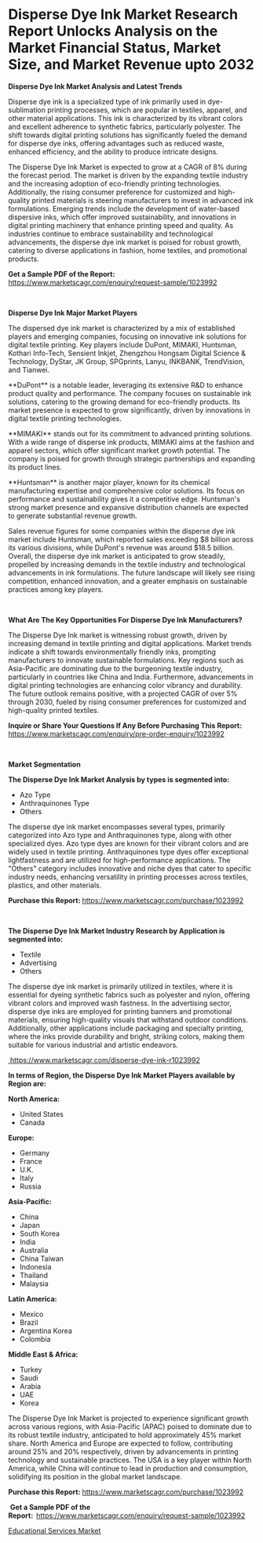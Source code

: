 <p><h1>Disperse Dye Ink Market Research Report Unlocks Analysis on the Market Financial Status, Market Size, and Market Revenue upto 2032</h1></p><p><strong>Disperse Dye Ink Market Analysis and Latest Trends</strong></p>
<p><p>Disperse dye ink is a specialized type of ink primarily used in dye-sublimation printing processes, which are popular in textiles, apparel, and other material applications. This ink is characterized by its vibrant colors and excellent adherence to synthetic fabrics, particularly polyester. The shift towards digital printing solutions has significantly fueled the demand for disperse dye inks, offering advantages such as reduced waste, enhanced efficiency, and the ability to produce intricate designs.</p><p>The Disperse Dye Ink Market is expected to grow at a CAGR of 8% during the forecast period. The market is driven by the expanding textile industry and the increasing adoption of eco-friendly printing technologies. Additionally, the rising consumer preference for customized and high-quality printed materials is steering manufacturers to invest in advanced ink formulations. Emerging trends include the development of water-based dispersive inks, which offer improved sustainability, and innovations in digital printing machinery that enhance printing speed and quality. As industries continue to embrace sustainability and technological advancements, the disperse dye ink market is poised for robust growth, catering to diverse applications in fashion, home textiles, and promotional products.</p></p>
<p><strong>Get a Sample PDF of the Report:&nbsp;</strong> <a href="https://www.marketscagr.com/enquiry/request-sample/1023992?utm_campaign=3117&utm_medium=2&utm_source=Github&utm_content=ia&utm_term=06032025&utm_id=disperse-dye-ink">https://www.marketscagr.com/enquiry/request-sample/1023992</a></p>
<p>&nbsp;</p>
<p><strong>Disperse Dye Ink Major Market Players</strong></p>
<p><p>The dispersed dye ink market is characterized by a mix of established players and emerging companies, focusing on innovative ink solutions for digital textile printing. Key players include DuPont, MIMAKI, Huntsman, Kothari Info-Tech, Sensient Inkjet, Zhengzhou Hongsam Digital Science & Technology, DyStar, JK Group, SPGprints, Lanyu, INKBANK, TrendVision, and Tianwei.</p><p>**DuPont** is a notable leader, leveraging its extensive R&D to enhance product quality and performance. The company focuses on sustainable ink solutions, catering to the growing demand for eco-friendly products. Its market presence is expected to grow significantly, driven by innovations in digital textile printing technologies.</p><p>**MIMAKI** stands out for its commitment to advanced printing solutions. With a wide range of disperse ink products, MIMAKI aims at the fashion and apparel sectors, which offer significant market growth potential. The company is poised for growth through strategic partnerships and expanding its product lines.</p><p>**Huntsman** is another major player, known for its chemical manufacturing expertise and comprehensive color solutions. Its focus on performance and sustainability gives it a competitive edge. Huntsman's strong market presence and expansive distribution channels are expected to generate substantial revenue growth.</p><p>Sales revenue figures for some companies within the disperse dye ink market include Huntsman, which reported sales exceeding $8 billion across its various divisions, while DuPont's revenue was around $18.5 billion. Overall, the disperse dye ink market is anticipated to grow steadily, propelled by increasing demands in the textile industry and technological advancements in ink formulations. The future landscape will likely see rising competition, enhanced innovation, and a greater emphasis on sustainable practices among key players.</p></p>
<p>&nbsp;</p>
<p><strong>What Are The Key Opportunities For Disperse Dye Ink Manufacturers?</strong></p>
<p><p>The Disperse Dye Ink market is witnessing robust growth, driven by increasing demand in textile printing and digital applications. Market trends indicate a shift towards environmentally friendly inks, prompting manufacturers to innovate sustainable formulations. Key regions such as Asia-Pacific are dominating due to the burgeoning textile industry, particularly in countries like China and India. Furthermore, advancements in digital printing technologies are enhancing color vibrancy and durability. The future outlook remains positive, with a projected CAGR of over 5% through 2030, fueled by rising consumer preferences for customized and high-quality printed textiles.</p></p>
<p><strong>Inquire or Share Your Questions If Any Before Purchasing This Report:</strong> <a href="https://www.marketscagr.com/enquiry/pre-order-enquiry/1023992?utm_campaign=3117&utm_medium=2&utm_source=Github&utm_content=ia&utm_term=06032025&utm_id=disperse-dye-ink">https://www.marketscagr.com/enquiry/pre-order-enquiry/1023992</a></p>
<p>&nbsp;</p>
<p><strong>Market Segmentation</strong></p>
<p><strong>The Disperse Dye Ink Market Analysis by types is segmented into:</strong></p>
<p><ul><li>Azo Type</li><li>Anthraquinones Type</li><li>Others</li></ul></p>
<p><p>The disperse dye ink market encompasses several types, primarily categorized into Azo type and Anthraquinones type, along with other specialized dyes. Azo type dyes are known for their vibrant colors and are widely used in textile printing. Anthraquinones type dyes offer exceptional lightfastness and are utilized for high-performance applications. The "Others" category includes innovative and niche dyes that cater to specific industry needs, enhancing versatility in printing processes across textiles, plastics, and other materials.</p></p>
<p><strong>Purchase this Report:&nbsp;</strong><a href="https://www.marketscagr.com/purchase/1023992?utm_campaign=3117&utm_medium=2&utm_source=Github&utm_content=ia&utm_term=06032025&utm_id=disperse-dye-ink">https://www.marketscagr.com/purchase/1023992</a></p>
<p>&nbsp;</p>
<p><strong>The Disperse Dye Ink Market Industry Research by Application is segmented into:</strong></p>
<p><ul><li>Textile</li><li>Advertising</li><li>Others</li></ul></p>
<p><p>The disperse dye ink market is primarily utilized in textiles, where it is essential for dyeing synthetic fabrics such as polyester and nylon, offering vibrant colors and improved wash fastness. In the advertising sector, disperse dye inks are employed for printing banners and promotional materials, ensuring high-quality visuals that withstand outdoor conditions. Additionally, other applications include packaging and specialty printing, where the inks provide durability and bright, striking colors, making them suitable for various industrial and artistic endeavors.</p></p>
<p><a href="https://www.marketscagr.com/disperse-dye-ink-r1023992?utm_campaign=3117&utm_medium=2&utm_source=Github&utm_content=ia&utm_term=06032025&utm_id=disperse-dye-ink">&nbsp;https://www.marketscagr.com/disperse-dye-ink-r1023992</a></p>
<p><strong>In terms of Region, the Disperse Dye Ink Market Players available by Region are:</strong></p>
<p>
    <p> <strong> North America: </strong>
        <ul>
            <li>United States</li>
            <li>Canada</li>
        </ul>
        </p> 
    <p> <strong> Europe: </strong>
        <ul>
            <li>Germany</li>
            <li>France</li>
            <li>U.K.</li>
            <li>Italy</li>
            <li>Russia</li>
        </ul>
        </p> 
    <p> <strong> Asia-Pacific: </strong>
        <ul>
            <li>China</li>
            <li>Japan</li>
            <li>South Korea</li>
            <li>India</li>
            <li>Australia</li>
            <li>China Taiwan</li>
            <li>Indonesia</li>
            <li>Thailand</li>
            <li>Malaysia</li>
        </ul>
        </p> 
    <p> <strong> Latin America: </strong>
        <ul>
            <li>Mexico</li>
            <li>Brazil</li>
            <li>Argentina Korea</li>
            <li>Colombia</li>
        </ul>
        </p> 
    <p> <strong> Middle East & Africa: </strong>
        <ul>
            <li>Turkey</li>
            <li>Saudi</li>
            <li>Arabia</li>
            <li>UAE</li>
            <li>Korea</li>
        </ul>
    </p>
    </p>
<p><p>The Disperse Dye Ink Market is projected to experience significant growth across various regions, with Asia-Pacific (APAC) poised to dominate due to its robust textile industry, anticipated to hold approximately 45% market share. North America and Europe are expected to follow, contributing around 25% and 20% respectively, driven by advancements in printing technology and sustainable practices. The USA is a key player within North America, while China will continue to lead in production and consumption, solidifying its position in the global market landscape.</p></p>
<p><strong>Purchase this Report: </strong><a href="https://www.marketscagr.com/purchase/1023992?utm_campaign=3117&utm_medium=2&utm_source=Github&utm_content=ia&utm_term=06032025&utm_id=disperse-dye-ink">https://www.marketscagr.com/purchase/1023992</a></p>
<p>&nbsp;<strong>Get a Sample PDF of the Report:&nbsp;&nbsp;</strong><a href="https://www.marketscagr.com/enquiry/request-sample/1023992?utm_campaign=3117&utm_medium=2&utm_source=Github&utm_content=ia&utm_term=06032025&utm_id=disperse-dye-ink">https://www.marketscagr.com/enquiry/request-sample/1023992</a></p>
<p><strong></strong></p>
<p><p><a href="https://github.com/guinoopandam/Market-Research-Report-List-1/blob/main/educational-services-market.md?utm_campaign=3117&utm_medium=2&utm_source=Github&utm_content=ia&utm_term=06032025&utm_id=disperse-dye-ink">Educational Services Market</a></p></p>